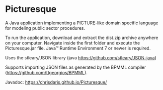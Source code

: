 # Picturesque
A Java application implementing a PICTURE-like domain specific language for modeling public sector procedures.

To run the application, download and extract the dist.zip archive anywhere on your computer. Navigate inside the first folder and execute the Picturesque.jar file. Java™ Runtime Environment 7 or newer is required.

Uses the stleary/JSON library (java https://github.com/stleary/JSON-java)

Supports importing JSON files as generated by the BPMML compiler (https://github.com/ttgeorgios/BPMML).


Javadoc: https://chrisdaris.github.io/Picturesque/
